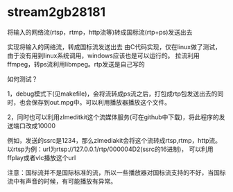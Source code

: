 # stream2gb28181
将输入的网络流(rtsp，rtmp，http流等)转成国标流(rtp+ps)发送出去

实现将输入的网络流，转成国标流发送出去 由C代码实现，仅在linux做了测试，由于没有用到linux系统调用，windows应该也是可以运行的。 拉流利用ffmpeg，转ps流利用libmpeg。rtp发送是自己写的

如何测试？

1，debug模式下(见makefile)，会将流转成ps流之后，打包成rtp包发送出去的同时，也会保存到out.mpg中。可以利用播放器播放这个文件。

2，同时也可以利用zlmeditkit这个流媒体服务(可在github中下载)，将此程序的发送端口改成10000

例如，发送的ssrc是1234，那么zlmediakit会将这个流转成rtsp,rtmp，http流。以rtsp为例：url为rtsp://127.0.0.1/rtp/000004D2(ssrc的16进制)， 可以利用ffplay或者vlc播放这个url

注意：国标流并不是国际标准的流，所以一些播放器对国标流支持的不好，当国标流中有声音的时候，有可能播放有异常。
